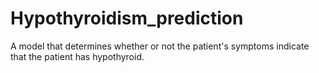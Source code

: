 # Hypothyroidism_prediction
A model that determines whether or not the patient's symptoms indicate that the patient has hypothyroid.
